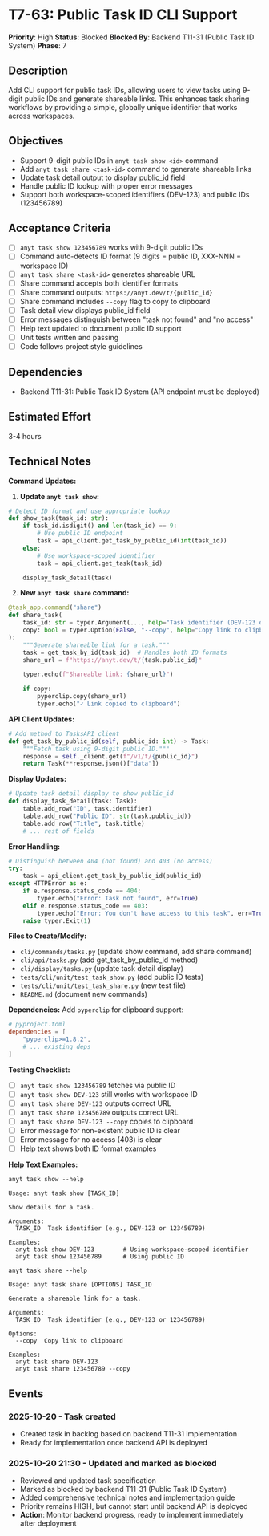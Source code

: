 # T7-63: Public Task ID CLI Support

**Priority**: High
**Status**: Blocked
**Blocked By**: Backend T11-31 (Public Task ID System)
**Phase**: 7

## Description

Add CLI support for public task IDs, allowing users to view tasks using 9-digit public IDs and generate shareable links. This enhances task sharing workflows by providing a simple, globally unique identifier that works across workspaces.

## Objectives

- Support 9-digit public IDs in `anyt task show <id>` command
- Add `anyt task share <task-id>` command to generate shareable links
- Update task detail output to display public_id field
- Handle public ID lookup with proper error messages
- Support both workspace-scoped identifiers (DEV-123) and public IDs (123456789)

## Acceptance Criteria

- [ ] `anyt task show 123456789` works with 9-digit public IDs
- [ ] Command auto-detects ID format (9 digits = public ID, XXX-NNN = workspace ID)
- [ ] `anyt task share <task-id>` generates shareable URL
- [ ] Share command accepts both identifier formats
- [ ] Share command outputs: `https://anyt.dev/t/{public_id}`
- [ ] Share command includes `--copy` flag to copy to clipboard
- [ ] Task detail view displays public_id field
- [ ] Error messages distinguish between "task not found" and "no access"
- [ ] Help text updated to document public ID support
- [ ] Unit tests written and passing
- [ ] Code follows project style guidelines

## Dependencies

- Backend T11-31: Public Task ID System (API endpoint must be deployed)

## Estimated Effort

3-4 hours

## Technical Notes

**Command Updates:**

1. **Update `anyt task show`:**
```python
# Detect ID format and use appropriate lookup
def show_task(task_id: str):
    if task_id.isdigit() and len(task_id) == 9:
        # Use public ID endpoint
        task = api_client.get_task_by_public_id(int(task_id))
    else:
        # Use workspace-scoped identifier
        task = api_client.get_task(task_id)

    display_task_detail(task)
```

2. **New `anyt task share` command:**
```python
@task_app.command("share")
def share_task(
    task_id: str = typer.Argument(..., help="Task identifier (DEV-123 or 123456789)"),
    copy: bool = typer.Option(False, "--copy", help="Copy link to clipboard")
):
    """Generate shareable link for a task."""
    task = get_task_by_id(task_id)  # Handles both ID formats
    share_url = f"https://anyt.dev/t/{task.public_id}"

    typer.echo(f"Shareable link: {share_url}")

    if copy:
        pyperclip.copy(share_url)
        typer.echo("✓ Link copied to clipboard")
```

**API Client Updates:**
```python
# Add method to TasksAPI client
def get_task_by_public_id(self, public_id: int) -> Task:
    """Fetch task using 9-digit public ID."""
    response = self._client.get(f"/v1/t/{public_id}")
    return Task(**response.json()["data"])
```

**Display Updates:**
```python
# Update task detail display to show public_id
def display_task_detail(task: Task):
    table.add_row("ID", task.identifier)
    table.add_row("Public ID", str(task.public_id))
    table.add_row("Title", task.title)
    # ... rest of fields
```

**Error Handling:**
```python
# Distinguish between 404 (not found) and 403 (no access)
try:
    task = api_client.get_task_by_public_id(public_id)
except HTTPError as e:
    if e.response.status_code == 404:
        typer.echo("Error: Task not found", err=True)
    elif e.response.status_code == 403:
        typer.echo("Error: You don't have access to this task", err=True)
    raise typer.Exit(1)
```

**Files to Create/Modify:**
- `cli/commands/tasks.py` (update show command, add share command)
- `cli/api/tasks.py` (add get_task_by_public_id method)
- `cli/display/tasks.py` (update task detail display)
- `tests/cli/unit/test_task_show.py` (add public ID tests)
- `tests/cli/unit/test_task_share.py` (new test file)
- `README.md` (document new commands)

**Dependencies:**
Add `pyperclip` for clipboard support:
```toml
# pyproject.toml
dependencies = [
    "pyperclip>=1.8.2",
    # ... existing deps
]
```

**Testing Checklist:**
- [ ] `anyt task show 123456789` fetches via public ID
- [ ] `anyt task show DEV-123` still works with workspace ID
- [ ] `anyt task share DEV-123` outputs correct URL
- [ ] `anyt task share 123456789` outputs correct URL
- [ ] `anyt task share DEV-123 --copy` copies to clipboard
- [ ] Error message for non-existent public ID is clear
- [ ] Error message for no access (403) is clear
- [ ] Help text shows both ID format examples

**Help Text Examples:**
```
anyt task show --help

Usage: anyt task show [TASK_ID]

Show details for a task.

Arguments:
  TASK_ID  Task identifier (e.g., DEV-123 or 123456789)

Examples:
  anyt task show DEV-123        # Using workspace-scoped identifier
  anyt task show 123456789      # Using public ID
```

```
anyt task share --help

Usage: anyt task share [OPTIONS] TASK_ID

Generate a shareable link for a task.

Arguments:
  TASK_ID  Task identifier (e.g., DEV-123 or 123456789)

Options:
  --copy  Copy link to clipboard

Examples:
  anyt task share DEV-123
  anyt task share 123456789 --copy
```

## Events

### 2025-10-20 - Task created
- Created task in backlog based on backend T11-31 implementation
- Ready for implementation once backend API is deployed

### 2025-10-20 21:30 - Updated and marked as blocked
- Reviewed and updated task specification
- Marked as blocked by backend T11-31 (Public Task ID System)
- Added comprehensive technical notes and implementation guide
- Priority remains HIGH, but cannot start until backend API is deployed
- **Action**: Monitor backend progress, ready to implement immediately after deployment
